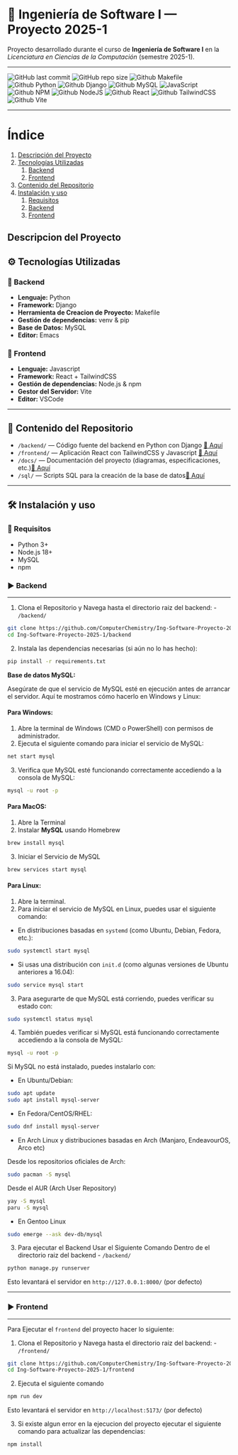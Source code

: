 # 🚀 Ingeniería de Software I — Proyecto 2025-1

Proyecto desarrollado durante el curso de **Ingeniería de Software I** en la *Licenciatura en Ciencias de la Computación* (semestre 2025-1).


---

![GitHub last commit](https://img.shields.io/github/last-commit/ComputerChemistry/Ing-Software-Proyecto-2025-1?style=for-the-badge&color=b4befe) 
![GitHub repo size](https://img.shields.io/github/repo-size/ComputerChemistry/Ing-Software-Proyecto-2025-1?style=for-the-badge&color=cba6f7) 
![Github Makefile](https://img.shields.io/badge/Build-Makefile-89b4fa?style=for-the-badge&logo=gnu&logoColor=white) 
![Github Python](https://img.shields.io/badge/python-3670A0?style=for-the-badge&logo=python&logoColor=ffdd54)
![Github Django](https://img.shields.io/badge/django-%23092E20.svg?style=for-the-badge&logo=django&logoColor=white)
![Github MySQL](https://img.shields.io/badge/mysql-4479A1.svg?style=for-the-badge&logo=mysql&logoColor=white)
![JavaScript](https://img.shields.io/badge/javascript-%23323330.svg?style=for-the-badge&logo=javascript&logoColor=%23F7DF1E)
![Github NPM](https://img.shields.io/badge/NPM-%23CB3837.svg?style=for-the-badge&logo=npm&logoColor=white)
![Github NodeJS](https://img.shields.io/badge/node.js-6DA55F?style=for-the-badge&logo=node.js&logoColor=white)
![Github React](https://img.shields.io/badge/react-%2320232a.svg?style=for-the-badge&logo=react&logoColor=%2361DAFB)
![Github TailwindCSS](https://img.shields.io/badge/tailwindcss-%2338B2AC.svg?style=for-the-badge&logo=tailwind-css&logoColor=white)
![Github Vite](https://img.shields.io/badge/vite-%23646CFF.svg?style=for-the-badge&logo=vite&logoColor=white)

---
# Índice

1. [Descripción del Proyecto](#descripcion-del-proyecto)  
2. [Tecnologías Utilizadas](#️-tecnologías-utilizadas)  
   1. [Backend](#-backend)  
   2. [Frontend](#-frontend)  
3. [Contenido del Repositorio](#-contenido-del-repositorio)  
4. [Instalación y uso](#️-instalación-y-uso)  
   1. [Requisitos](#-requisitos)  
   2. [Backend](#-backend)  
   3. [Frontend](#-frontend)  

## Descripcion del Proyecto





## ⚙️ Tecnologías Utilizadas

### 🔧 Backend
- **Lenguaje:** Python  
- **Framework:** Django
- **Herramienta de Creacion de Proyecto:** Makefile
- **Gestión de dependencias:** venv & pip  
- **Base de Datos:** MySQL  
- **Editor:** Emacs  

### 🎨 Frontend
- **Lenguaje:** Javascript  
- **Framework:** React + TailwindCSS  
- **Gestión de dependencias:** Node.js & npm  
- **Gestor del Servidor:** Vite  
- **Editor:** VSCode  
---

## 📁 Contenido del Repositorio

- `/backend/` — Código fuente del backend en Python con Django [🔗 Aquí](./backend/)
- `/frontend/` — Aplicación React con TailwindCSS y Javascript [🔗 Aquí](./frontend/)
- `/docs/` — Documentación del proyecto (diagramas, especificaciones, etc.)[🔗 Aquí](./docs/)
- `/sql/` — Scripts SQL para la creación de la base de datos[🔗 Aquí](./sql/)

---

## 🛠️ Instalación y uso

### 🚀 Requisitos
- Python 3+
- Node.js 18+
- MySQL
- npm

### ▶️ Backend
---

1. Clona el Repositorio y Navega hasta el directorio raiz del backend: - `/backend/` 

```bash
git clone https://github.com/ComputerChemistry/Ing-Software-Proyecto-2025-1.git
cd Ing-Software-Proyecto-2025-1/backend
```

2. Instala las dependencias necesarias (si aún no lo has hecho):

```bash
pip install -r requirements.txt
```

**Base de datos MySQL:**

   Asegúrate de que el servicio de MySQL esté en ejecución antes de arrancar el servidor. Aquí te mostramos cómo hacerlo en Windows y Linux:

#### **Para Windows:**

1. Abre la terminal de Windows (CMD o PowerShell) con permisos de administrador.
2. Ejecuta el siguiente comando para iniciar el servicio de MySQL:

```bash
net start mysql
```

3. Verifica que MySQL esté funcionando correctamente accediendo a la consola de MySQL:

```bash
mysql -u root -p
```
	  
#### **Para MacOS:** 
1. Abre la Terminal 
2. Instalar **MySQL** usando Homebrew
```bash 
brew install mysql
```
3. Iniciar el Servicio de MySQL 
	
```bash
brew services start mysql
```
	
   
#### **Para Linux:**

1. Abre la terminal.
2. Para iniciar el servicio de MySQL en Linux, puedes usar el siguiente comando:

- En distribuciones basadas en `systemd` (como Ubuntu, Debian, Fedora, etc.):

```bash
sudo systemctl start mysql
```
- Si usas una distribución con `init.d` (como algunas versiones de Ubuntu anteriores a 16.04):

```bash
sudo service mysql start
```

3. Para asegurarte de que MySQL está corriendo, puedes verificar su estado con:

```bash
sudo systemctl status mysql
```

4. También puedes verificar si MySQL está funcionando correctamente accediendo a la consola de MySQL:

```bash
mysql -u root -p
```

Si MySQL no está instalado, puedes instalarlo con:

 - En Ubuntu/Debian:

 ```bash
sudo apt update
sudo apt install mysql-server
 ```

- En Fedora/CentOS/RHEL:
```bash
sudo dnf install mysql-server
```
- En Arch Linux y distribuciones basadas en Arch (Manjaro,
   EndeavourOS, Arco etc)
  
Desde los repositorios oficiales de Arch:
   
```bash
sudo pacman -S mysql 
```
Desde el AUR (Arch User Repository)
  
 ```bash 
yay -S mysql 
paru -S mysql 
 ``` 
 - En Gentoo Linux 
```bash
sudo emerge --ask dev-db/mysql
 ```
3. Para ejecutar el Backend Usar el Siguiente Comando Dentro de el
directorio raiz del backend - `/backend/`

```bash
python manage.py runserver
```
Esto levantará el servidor en `http://127.0.0.1:8000/` (por defecto)

---

### ▶️ Frontend

--- 
Para Ejecutar el `frontend` del proyecto hacer lo siguiente: 

1. Clona el Repositorio y Navega hasta el directorio raiz del backend: - `/frontend/` 

```bash
git clone https://github.com/ComputerChemistry/Ing-Software-Proyecto-2025-1.git
cd Ing-Software-Proyecto-2025-1/frontend
```

2. Ejecuta el siguiente comando 

```bash
npm run dev 
```
Esto levantará el servidor en `http://localhost:5173/` (por defecto)

3. Si existe algun error en la ejecucion del proyecto ejecutar el
   siguiente comando para actualizar las dependencias: 

```bash 
npm install
```
